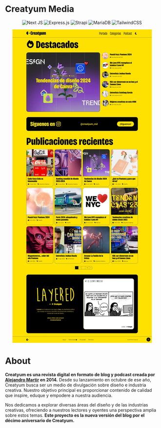 # Creatyum Media

<div align="center">

![Next JS](https://img.shields.io/badge/Next-black?style=for-the-badge&logo=next.js&logoColor=white)
![Express.js](https://img.shields.io/badge/express.js-%23404d59.svg?style=for-the-badge&logo=express&logoColor=%2361DAFB)
![Strapi](https://img.shields.io/badge/strapi-%232E7EEA.svg?style=for-the-badge&logo=strapi&logoColor=white)
![MariaDB](https://img.shields.io/badge/MariaDB-003545?style=for-the-badge&logo=mariadb&logoColor=white)
![TailwindCSS](https://img.shields.io/badge/tailwindcss-%2338B2AC.svg?style=for-the-badge&logo=tailwind-css&logoColor=white)

</div>

<div align="center"><img src="./public/creatyum-media-homepage-full-2024-v1.webp"><p></p></div>

# About

**Creatyum es una revista digital en formato de blog y podcast creada por [Alejandro Martir](https://alemartir.com) en 2014.** Desde su lanzamiento en octubre de ese año, Creatyum busca ser un medio de divulgación sobre diseño e industria creativa. Nuestro objetivo principal es proporcionar contenido de calidad que inspire, eduque y empodere a nuestra audiencia.

Nos dedicamos a explorar diversas áreas del diseño y de las industrias creativas, ofreciendo a nuestros lectores y oyentes una perspectiva amplia sobre estos temas. **Este proyecto es la nueva versión del blog por el décimo aniversario de Creatyum.**
